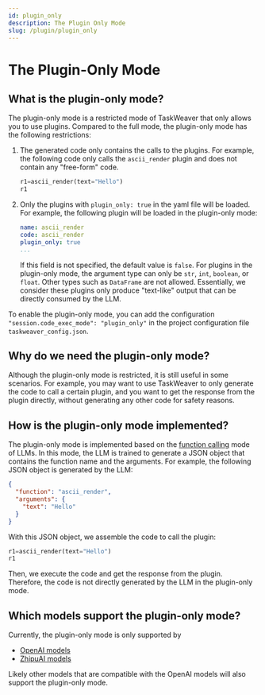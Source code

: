 ```yaml
---
id: plugin_only
description: The Plugin Only Mode
slug: /plugin/plugin_only
---
```


# The Plugin-Only Mode

## What is the plugin-only mode?
The plugin-only mode is a restricted mode of TaskWeaver that only allows you to use plugins. 
Compared to the full mode, the plugin-only mode has the following restrictions:

1. The generated code only contains the calls to the plugins. 
   For example, the following code only calls the `ascii_render` plugin and does not contain any "free-form" code.
    ```python
    r1=ascii_render(text="Hello")
    r1
    ```
    
2. Only the plugins with `plugin_only: true` in the yaml file will be loaded. 
   For example, the following plugin will be loaded in the plugin-only mode:
    ```yaml
    name: ascii_render
    code: ascii_render
    plugin_only: true
    ...
    ```
   If this field is not specified, the default value is `false`.
   For plugins in the plugin-only mode, the argument type can only be `str`, `int`, `boolean`, or `float`.
   Other types such as `DataFrame` are not allowed.
   Essentially, we consider these plugins only produce "text-like" output that can be directly consumed by the LLM.

To enable the plugin-only mode, you can add the configuration `"session.code_exec_mode": "plugin_only"` 
in the project configuration file `taskweaver_config.json`.

## Why do we need the plugin-only mode?

Although the plugin-only mode is restricted, it is still useful in some scenarios.
For example, you may want to use TaskWeaver to only generate the code to call a certain plugin, 
and you want to get the response from the plugin directly, without generating any other code 
for safety reasons.

## How is the plugin-only mode implemented?

The plugin-only mode is implemented based on the [function calling](https://platform.openai.com/docs/guides/function-calling) mode of LLMs.
In this mode, the LLM is trained to generate a JSON object that contains the function name and the arguments.
For example, the following JSON object is generated by the LLM:
```json
{
  "function": "ascii_render",
  "arguments": {
    "text": "Hello"
  }
}
```
With this JSON object, we assemble the code to call the plugin:
```python
r1=ascii_render(text="Hello")
r1
```
Then, we execute the code and get the response from the plugin.
Therefore, the code is not directly generated by the LLM in the plugin-only mode.

## Which models support the plugin-only mode?

Currently, the plugin-only mode is only supported by 

- [OpenAI models](https://platform.openai.com/docs/guides/function-calling)
- [ZhipuAI models](https://open.bigmodel.cn/dev/api)

Likely other models that are compatible with the OpenAI models will also support the plugin-only mode.